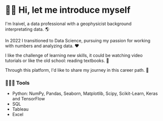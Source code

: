 
<!--
**Iraivel/Iraivel** is a ✨ _special_ ✨ repository because its `README.md` (this file) appears on your GitHub profile.

Here are some ideas to get you started:

- 🔭 I’m currently working on ...
- 🌱 I’m currently learning ...
- 👯 I’m looking to collaborate on ...
- 🤔 I’m looking for help with ...
- 💬 Ask me about ...
- 📫 How to reach me: ...
- 😄 Pronouns: ...
- ⚡ Fun fact: ...
-->

# 👋🏻 Hi, let me introduce myself

I'm Iraivel, a data professional with a geophysicist background interpretating data. 🌎

In 2022 I transitioned to Data Science, pursuing my passion for working with numbers and analyzing data. ❤️

I like the challenge of learning new skills, it could be watching video tutorials or like the old school: reading textbooks. 📖

Through this platform, I'd like to share my journey in this career path. 🌟


### 👩🏻‍💻 Tools
  * Python: NumPy, Pandas, Seaborn, Matplotlib, Scipy, Scikit-Learn, Keras and TensorFlow
  * SQL
  * Tableau
  * Excel
